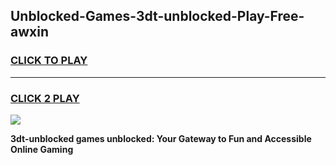 
## Unblocked-Games-3dt-unblocked-Play-Free-awxin
<h3>
<a href="https://premium76.site?title=3dt-unblocked&ref=18A1">CLICK TO PLAY</a></h3>
<hr>

<h3>
<a href="https://premium76.site?title=3dt-unblocked&ref=18A1">CLICK 2 PLAY</a>
  
</h3>

<a href="https://premium76.site?title=3dt-unblocked&ref=18A1"><img src="https://clearcache.store/games.png"></a>


**3dt-unblocked games unblocked: Your Gateway to Fun and Accessible Online Gaming**
